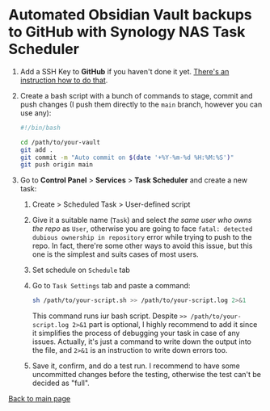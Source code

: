 # Automated **Obsidian** Vault backups to **GitHub** with **Synology** NAS **Task Scheduler**

1. Add a SSH Key to **GitHub** if you haven't done it yet. [There's an instruction how to do that](use-ssh-key-for-github.md).
2. Create a bash script with a bunch of commands to stage, commit and push changes (I push them directly to the `main` branch, however you can use any):

    ```sh
    #!/bin/bash

    cd /path/to/your-vault
    git add .
    git commit -m "Auto commit on $(date '+%Y-%m-%d %H:%M:%S')"
    git push origin main
    ```

3. Go to **Control Panel** > **Services** > **Task Scheduler** and create a new task:
    1. Create > Scheduled Task > User-defined script
    2. Give it a suitable name (`Task`) and select *the same user who owns the repo* as `User`, otherwise you are going to face `fatal: detected dubious ownership in repository` error while trying to push to the repo. In fact, there're some other ways to avoid this issue, but this one is the simplest and suits cases of most users.
    3. Set schedule on `Schedule` tab
    4. Go to `Task Settings` tab and paste a command:

        ```sh
        sh /path/to/your-script.sh >> /path/to/your-script.log 2>&1
        ```

        This command runs iur bash script. Despite `>> /path/to/your-script.log 2>&1` part is optional, I highly recommend to add it since it simplifies the process of debugging your task in case of any issues. Actually, it's just a command to write down the output into the file, and `2>&1` is an instruction to write down errors too.

    5. Save it, confirm, and do a test run. I recommend to have some uncommitted changes before the testing, otherwise the test can't be decided as "full".

[Back to main page](/automated-obsidian-vault-backups-to-github/main_page.md)
